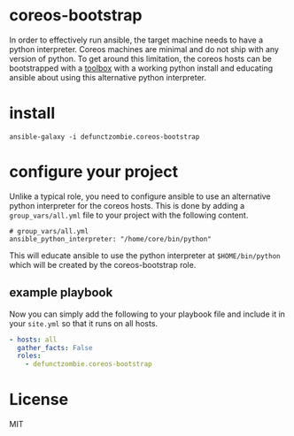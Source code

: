 # coreos-bootstrap

In order to effectively run ansible, the target machine needs to have a python interpreter. Coreos machines are minimal and do not ship with any version of python. To get around this limitation, the coreos hosts can be bootstrapped with a [toolbox](https://github.com/coreos/toolbox) with a working python install and educating ansible about using this alternative python interpreter.

# install

```
ansible-galaxy -i defunctzombie.coreos-bootstrap
```

# configure your project

Unlike a typical role, you need to configure ansible to use an alternative python interpreter for the coreos hosts. This is done by adding a `group_vars/all.yml` file to your project with the following content.

```
# group_vars/all.yml
ansible_python_interpreter: "/home/core/bin/python"
```

This will educate ansible to use the python interpreter at `$HOME/bin/python` which will be created by the coreos-bootstrap role.

## example playbook

Now you can simply add the following to your playbook file and include it in your `site.yml` so that it runs on all hosts.

```yaml
- hosts: all
  gather_facts: False
  roles:
    - defunctzombie.coreos-bootstrap
```

# License
MIT
